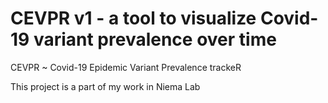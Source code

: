 # CEVPR v1 - a tool to visualize Covid-19 variant prevalence over time 
CEVPR ~ Covid-19 Epidemic Variant Prevalence trackeR

This project is a part of my work in Niema Lab 
